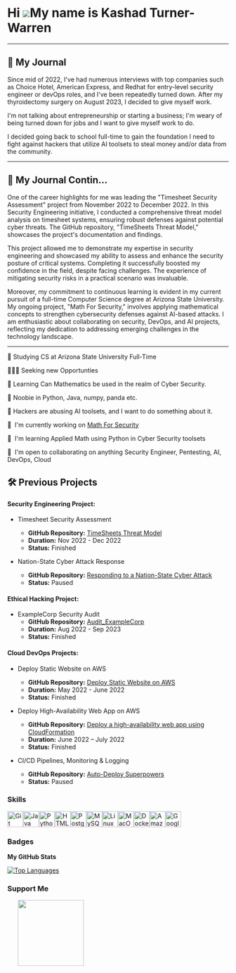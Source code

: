  Hi ![](https://user-images.githubusercontent.com/18350557/176309783-0785949b-9127-417c-8b55-ab5a4333674e.gif)My name is Kashad Turner-Warren
============================================================================================================================================

-------
📖 My Journal
-------
Since mid of 2022, I've had numerous interviews with top companies such as Choice Hotel, American Express, and Redhat for entry-level security engineer or devOps roles, 
and I've been repeatedly turned down. After my thyroidectomy surgery on August 2023, I decided to give myself work.  

I'm not talking about entrepreneurship or starting a business; I'm weary of being turned down for jobs and I want to give myself work to do.

I decided going back to school full-time to gain the foundation
I need to fight against hackers that utilize AI toolsets to steal money and/or data from the community.

-------
📖 My Journal Contin...
-------

One of the career highlights for me was leading the "Timesheet Security Assessment" project from November 2022 to December 2022. In this Security Engineering initiative, I conducted a comprehensive threat model analysis on timesheet systems, ensuring robust defenses against potential cyber threats. The GitHub repository, "TimeSheets Threat Model," showcases the project's documentation and findings.

This project allowed me to demonstrate my expertise in security engineering and showcased my ability to assess and enhance the security posture of critical systems. Completing it successfully boosted my confidence in the field, despite facing challenges. The experience of mitigating security risks in a practical scenario was invaluable.

Moreover, my commitment to continuous learning is evident in my current pursuit of a full-time Computer Science degree at Arizona State University. My ongoing project, "Math For Security," involves applying mathematical concepts to strengthen cybersecurity defenses against AI-based attacks. I am enthusiastic about collaborating on security, DevOps, and AI projects, reflecting my dedication to addressing emerging challenges in the technology landscape.

-------

🔭 Studying CS at Arizona State University Full-Time

👨🏽‍💼 Seeking new Opportunties

🧠 Learning Can Mathematics be used in the realm of Cyber Security. 

🌱 Noobie in Python, Java, numpy, panda etc.

💁 Hackers are abusing AI toolsets, and I want to do something about it.

🚀  I'm currently working on [Math For Security](http://github.com/dreilly369/AppliedMathForSecurityBook)

🧠  I'm learning Applied Math using Python in Cyber Security toolsets

🤝  I'm open to collaborating on anything Security Engineer, Pentesting, AI, DevOps, Cloud

                    
 🛠️ Previous Projects
 -------
 
  #### Security Engineering Project:
   - Timesheet Security Assessment
      - **GitHub Repository:** [TimeSheets Threat Model](https://github.com/krillavilla/TimeSheets-Threat-Model)
      - **Duration:** Nov 2022 - Dec 2022
      - **Status:** Finished
     
   - Nation-State Cyber Attack Response
      - **GitHub Repository:** [Responding to a Nation-State Cyber Attack](https://github.com/krillavilla/Responding-to-a-Nation-State-Cyber-Attack)
      - **Status:** Paused
      
  #### Ethical Hacking Project:
   - ExampleCorp Security Audit
      - **GitHub Repository:** [Audit_ExampleCorp](https://github.com/krillavilla/Audit_ExampleCorp)
      - **Duration:** Aug 2022 - Sep 2023
      - **Status:** Finished

  #### Cloud DevOps Projects:
  - Deploy Static Website on AWS
    - **GitHub Repository:** [Deploy Static Website on AWS](https://github.com/krillavilla/Deploy-Static-Website-on-AWS)
    - **Duration:** May 2022 - June 2022
    - **Status:** Finished

  - Deploy High-Availability Web App on AWS
    - **GitHub Repository:** [Deploy a high-availability web app using CloudFormation](https://github.com/krillavilla/Deploy-a-high-availability-web-app-using-CloudFormation)
    - **Duration:** June 2022 – July 2022
    - **Status:** Finished
     
  - CI/CD Pipelines, Monitoring & Logging
    - **GitHub Repository:** [Auto-Deploy Superpowers](https://github.com/krillavilla/Give-Your-Application-Auto-Deploy-Superpowers)
    - **Status:** Paused

   ### Skills 
   <p align="left">
<a href="https://git-scm.com/" target="_blank" rel="noreferrer"><img src="https://raw.githubusercontent.com/danielcranney/readme-generator/main/public/icons/skills/git-colored.svg" width="36" height="36" alt="Git" /></a><a href="https://www.oracle.com/java/" target="_blank" rel="noreferrer"><img src="https://raw.githubusercontent.com/danielcranney/readme-generator/main/public/icons/skills/java-colored.svg" width="36" height="36" alt="Java" /></a><a href="https://www.python.org/" target="_blank" rel="noreferrer"><img src="https://raw.githubusercontent.com/danielcranney/readme-generator/main/public/icons/skills/python-colored.svg" width="36" height="36" alt="Python" /></a><a href="https://developer.mozilla.org/en-US/docs/Glossary/HTML5" target="_blank" rel="noreferrer"><img src="https://raw.githubusercontent.com/danielcranney/readme-generator/main/public/icons/skills/html5-colored.svg" width="36" height="36" alt="HTML5" /></a><a href="https://www.postgresql.org/" target="_blank" rel="noreferrer"><img src="https://raw.githubusercontent.com/danielcranney/readme-generator/main/public/icons/skills/postgresql-colored.svg" width="36" height="36" alt="PostgreSQL" /></a><a href="https://www.mysql.com/" target="_blank" rel="noreferrer"><img src="https://raw.githubusercontent.com/danielcranney/readme-generator/main/public/icons/skills/mysql-colored.svg" width="36" height="36" alt="MySQL" /></a><a href="https://www.linux.org" target="_blank" rel="noreferrer"><img src="https://raw.githubusercontent.com/danielcranney/readme-generator/main/public/icons/skills/linux-colored.svg" width="36" height="36" alt="Linux" /></a><a href="https://apple.com" target="_blank" rel="noreferrer"><img src="https://raw.githubusercontent.com/danielcranney/readme-generator/main/public/icons/skills/macos-colored.svg" width="36" height="36" alt="MacOS" /></a><a href="https://www.docker.com/" target="_blank" rel="noreferrer"><img src="https://raw.githubusercontent.com/danielcranney/readme-generator/main/public/icons/skills/docker-colored.svg" width="36" height="36" alt="Docker" /></a><a href="https://aws.amazon.com" target="_blank" rel="noreferrer"><img src="https://raw.githubusercontent.com/danielcranney/readme-generator/main/public/icons/skills/aws-colored.svg" width="36" height="36" alt="Amazon Web Services" /></a><a href="https://cloud.google.com/" target="_blank" rel="noreferrer"><img src="https://raw.githubusercontent.com/danielcranney/readme-generator/main/public/icons/skills/googlecloud-colored.svg" width="36" height="36" alt="Google Cloud" /></a>
                    </p>
    
### Badges

<b>My GitHub Stats</b>

<a href="https://github.com/krillavilla" align="left"><img src="https://github-readme-stats.vercel.app/api/top-langs/?username=krillavilla&langs_count=10&title_color=0891b2&text_color=ffffff&icon_color=0891b2&bg_color=1c1917&hide_border=true&locale=en&custom_title=Top%20%Languages" alt="Top Languages" /></a>

### Support Me

<ul style="list-style-type: none; margin: 0;">

<li style="display: inline-block; margin-right: 0.25rem;"><a href="https://www.buymeacoffee.com/krillavilla"><img src="https://cdn.buymeacoffee.com/buttons/v2/default-yellow.png" width="150"/></a></li>

</ul>
<!--
**krillavilla/krillavilla** is a ✨ _special_ ✨ repository because its `README.md` (this file) appears on your GitHub profile.

Here are some ideas to get you started:

- 🌱 I’m currently learning ...
- 👯 I’m looking to collaborate on ...
- 🤔 I’m looking for help with ...
- 💬 Ask me about ...
- 📫 How to reach me: ...
- 😄 Pronouns: ...
- ⚡ Fun fact: ...
-->
